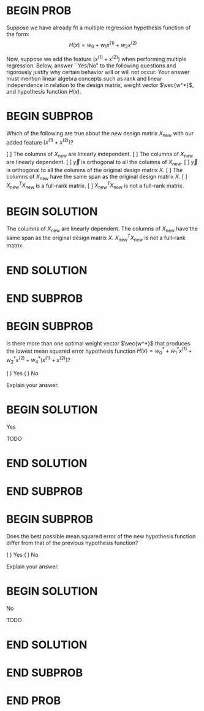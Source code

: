 # BEGIN PROB

Suppose we have already fit a multiple regression hypothesis function of the form: $$H(x) = w_0 + w_1 x^{(1)} + w_2 x^{(2)}$$

Now, suppose we add the feature $(x^{(1)} + x^{(2)})$ when performing multiple regression. Below, answer ``Yes/No" to the following questions and rigorously justify why certain behavior will or will not occur. Your answer must mention linear algebra concepts such as rank and linear independence in relation to the design matrix, weight vector $\vec{w^*}$, and hypothesis function $H(x)$.

# BEGIN SUBPROB

Which of the following are true about the new design matrix $X_\text{new}$ with our added feature  $(x^{(1)} + x^{(2)})$?

[ ] The columns of $X_\text{new}$ are linearly independent.
[ ] The columns of $X_\text{new}$ are linearly dependent.
[ ] $\vec{y}$ is orthogonal to all the columns of $X_\text{new}$.
[ ] $\vec{y}$ is orthogonal to all the columns of the original design matrix $X$.
[ ] The columns of $X_\text{new}$ have the same span as the original design matrix $X$.
[ ] $X_\text{new}^TX_\text{new}$ is a full-rank matrix.
[ ] $X_\text{new}^TX_\text{new}$ is not a full-rank matrix.

# BEGIN SOLUTION

The columns of $X_\text{new}$ are linearly dependent.
The columns of $X_\text{new}$ have the same span as the original design matrix $X$.
$X_\text{new}^TX_\text{new}$ is not a full-rank matrix.


# END SOLUTION
    


# END SUBPROB


# BEGIN SUBPROB

Is there more than one optimal weight vector $\vec{w^*}$ that produces the lowest mean squared error hypothesis function $H(x) = w_0^* + w_1^* x^{(1)} + w_2^* x^{(2)} + w_4^*(x^{(1)} + x^{(2)})$? 

( ) Yes
( ) No

Explain your answer.

# BEGIN SOLUTION

Yes

TODO

# END SOLUTION



# END SUBPROB

# BEGIN SUBPROB

Does the best possible mean squared error of the new hypothesis function differ from that of the previous hypothesis function?

( ) Yes
( ) No

Explain your answer.

# BEGIN SOLUTION

No

TODO

# END SOLUTION

# END SUBPROB

# END PROB